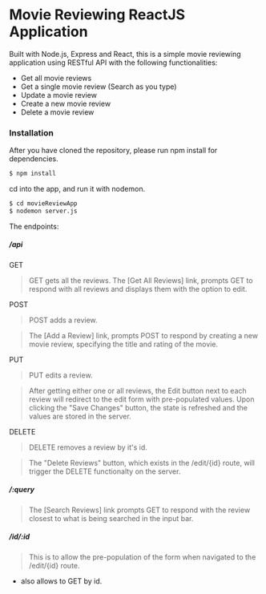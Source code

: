 # Movie Reviewing ReactJS Application

Built with Node.js, Express and React, this is a simple movie reviewing application using RESTful API with the following functionalities: 

- Get all movie reviews
- Get a single movie review (Search as you type)
- Update a movie review
- Create a new movie review
- Delete a movie review

### Installation

After you have cloned the repository, please run npm install for dependencies.

```sh
$ npm install 
```
cd into the app, and run it with nodemon. 
```sh
$ cd movieReviewApp
$ nodemon server.js
```

The endpoints: 

##### /api 

GET
> GET gets all the reviews. 
> The [Get All Reviews] link, prompts GET to respond with all reviews and displays them with the option to edit. 

POST
> POST adds a review. 

> The [Add a Review] link, prompts POST to respond by creating a new movie review, specifying the title and rating of the movie. 

PUT
> PUT edits a review. 

> After getting either one or all reviews, the Edit button next to each review will redirect to the edit form with pre-populated values. Upon clicking the "Save Changes" button, the state is refreshed and the values are stored in the server. 

DELETE
> DELETE removes a review by it's id. 

>The "Delete Reviews" button, which exists in the /edit/{id} route, will trigger the DELETE functionalty on the server.

##### /:query
> The [Search Reviews] link prompts GET to respond with the review closest to what is being searched in the input bar. 

##### /id/:id
> This is to allow the pre-population of the form when navigated to the /edit/{id} route. 
* also allows to GET by id. 


